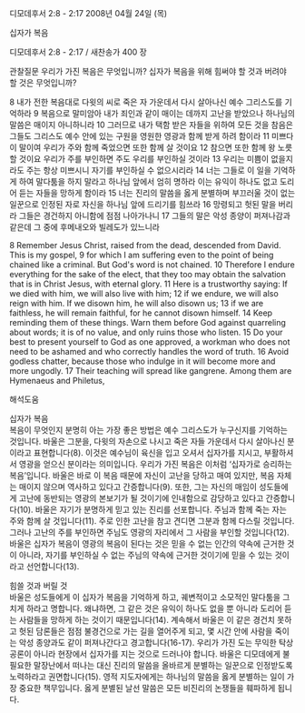 디모데후서 2:8 - 2:17 
2008년 04월 24일 (목)

십자가 복음



디모데후서 2:8 - 2:17 / 새찬송가 400 장


관찰질문
우리가 가진 복음은 무엇입니까? 
십자가 복음을 위해 힘써야 할 것과 버려야 할 것은 무엇입니까?

8 내가 전한 복음대로 다윗의 씨로 죽은 자 가운데서 다시 살아나신 예수 그리스도를 기억하라 9 복음으로 말미암아 내가 죄인과 같이 매이는 데까지 고난을 받았으나 하나님의 말씀은 매이지 아니하니라 10 그러므로 내가 택함 받은 자들을 위하여 모든 것을 참음은 그들도 그리스도 예수 안에 있는 구원을 영원한 영광과 함께 받게 하려 함이라 11 미쁘다 이 말이여 우리가 주와 함께 죽었으면 또한 함께 살 것이요 12 참으면 또한 함께 왕 노릇 할 것이요 우리가 주를 부인하면 주도 우리를 부인하실 것이라 13 우리는 미쁨이 없을지라도 주는 항상 미쁘시니 자기를 부인하실 수 없으시리라 14 너는 그들로 이 일을 기억하게 하여 말다툼을 하지 말라고 하나님 앞에서 엄히 명하라 이는 유익이 하나도 없고 도리어 듣는 자들을 망하게 함이라 15 너는 진리의 말씀을 옳게 분별하며 부끄러울 것이 없는 일꾼으로 인정된 자로 자신을 하나님 앞에 드리기를 힘쓰라 16 망령되고 헛된 말을 버리라 그들은 경건하지 아니함에 점점 나아가나니 17 그들의 말은 악성 종양이 퍼져나감과 같은데 그 중에 후메내오와 빌레도가 있느니라  

8 Remember Jesus Christ, raised from the dead, descended from David. This is my gospel, 9 for which I am suffering even to the point of being chained like a criminal. But God's word is not chained. 10 Therefore I endure everything for the sake of the elect, that they too may obtain the salvation that is in Christ Jesus, with eternal glory. 11 Here is a trustworthy saying: If we died with him, we will also live with him; 12 if we endure, we will also reign with him. If we disown him, he will also disown us; 13 if we are faithless, he will remain faithful, for he cannot disown himself. 14 Keep reminding them of these things. Warn them before God against quarreling about words; it is of no value, and only ruins those who listen. 15 Do your best to present yourself to God as one approved, a workman who does not need to be ashamed and who correctly handles the word of truth. 16 Avoid godless chatter, because those who indulge in it will become more and more ungodly. 17 Their teaching will spread like gangrene. Among them are Hymenaeus and Philetus,

해석도움





십자가 복음  
복음이 무엇인지 분명히 아는 가장 좋은 방법은 예수 그리스도가 누구신지를 기억하는 것입니다. 바울은 그분을, 다윗의 자손으로 나시고 죽은 자들 가운데서 다시 살아나신 분이라고 표현합니다(8). 이것은 예수님이 육신을 입고 오셔서 십자가를 지시고, 부활하셔서 영광을 얻으신 분이라는 의미입니다. 우리가 가진 복음은 이처럼 ‘십자가로 승리하는 복음’입니다. 바울은 바로 이 복음 때문에 자신이 고난을 당하고 매여 있지만, 복음 자체는 매이지 않으며 역사하고 있다고 간증합니다(9). 또한, 그는 자신의 매임이 성도들에게 고난에 동반되는 영광의 본보기가 될 것이기에 인내함으로 감당하고 있다고 간증합니다(10). 바울은 자기가 분명하게 믿고 있는 진리를 선포합니다. 주님과 함께 죽는 자는 주와 함께 살 것입니다(11). 주로 인한 고난을 참고 견디면 그분과 함께 다스릴 것입니다. 그러나 고난의 주를 부인하면 주님도 영광의 자리에서 그 사람을 부인할 것입니다(12). 바울은 십자가 복음이 영광의 복음이 된다는 것은 믿을 수 없는 인간의 약속에 근거한 것이 아니라, 자기를 부인하실 수 없는 주님의 약속에 근거한 것이기에 믿을 수 있는 것이라고 선언합니다(13).     

힘쓸 것과 버릴 것  
바울은 성도들에게 이 십자가 복음을 기억하게 하고, 궤변적이고 소모적인 말다툼을 그치게 하라고 명합니다. 왜냐하면, 그 같은 것은 유익이 하나도 없을 뿐 아니라 도리어 듣는 사람들을 망하게 하는 것이기 때문입니다(14). 계속해서 바울은 이 같은 경건치 못하고 헛된 담론들은 점점 불경건으로 가는 길을 열어주게 되고, 몇 시간 안에 사람을 죽이는 악성 종양과도 같이 퍼져나간다고 경고합니다(16-17). 우리가 가진 도는 무익한 탁상공론이 아니라 현장에서 십자가를 지는 것으로 드러나야 합니다. 바울은 디모데에게 불필요한 말장난에서 떠나는 대신 진리의 말씀을 올바르게 분별하는 일꾼으로 인정받도록 노력하라고 권면합니다(15). 영적 지도자에게는 하나님의 말씀을 옳게 분별하는 일이 가장 중요한 책무입니다. 옳게 분별된 날선 말씀은 모든 비진리의 논쟁들을 훼파하게 됩니다.